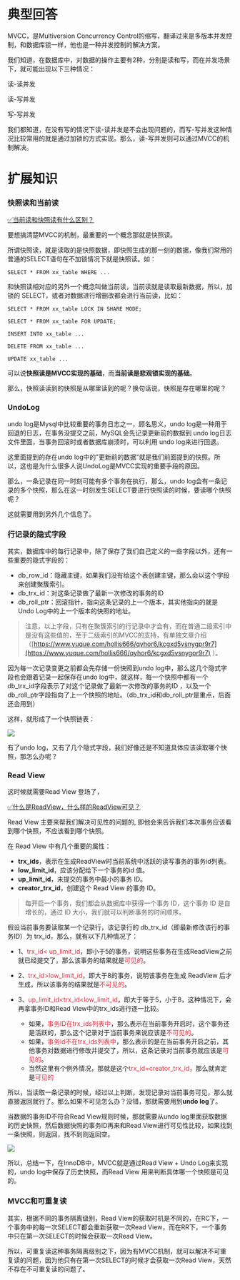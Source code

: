# 典型回答


MVCC，是Multiversion Concurrency Control的缩写，翻译过来是多版本并发控制，和数据库锁一样，他也是一种并发控制的解决方案。



我们知道，在数据库中，对数据的操作主要有2种，分别是读和写，而在并发场景下，就可能出现以下三种情况：



读-读并发

读-写并发

写-写并发



我们都知道，在没有写的情况下读-读并发是不会出现问题的，而写-写并发这种情况比较常用的就是通过加锁的方式实现。那么，读-写并发则可以通过MVCC的机制解决。



# 扩展知识
### 快照读和当前读
[✅当前读和快照读有什么区别？](https://www.yuque.com/hollis666/qyhor6/gkvz7xyot80ylvnc)

要想搞清楚MVCC的机制，最重要的一个概念那就是快照读。



所谓快照读，就是读取的是快照数据，即快照生成的那一刻的数据，像我们常用的普通的SELECT语句在不加锁情况下就是快照读。如：



```plain
SELECT * FROM xx_table WHERE ...
```



和快照读相对应的另外一个概念叫做当前读，当前读就是读取最新数据，所以，加锁的 SELECT，或者对数据进行增删改都会进行当前读，比如：



```plain
SELECT * FROM xx_table LOCK IN SHARE MODE;

SELECT * FROM xx_table FOR UPDATE;

INSERT INTO xx_table ...

DELETE FROM xx_table ...

UPDATE xx_table ...
```



可以说**快照读是MVCC实现的基础**，而**当前读是悲观锁实现的基础**。



那么，快照读读到的快照是从哪里读到的呢？换句话说，快照是存在哪里的呢？



### UndoLog


undo log是Mysql中比较重要的事务日志之一，顾名思义，undo log是一种用于回退的日志，在事务没提交之前，MySQL会先记录更新前的数据到 undo log日志文件里面，当事务回滚时或者数据库崩溃时，可以利用 undo log来进行回退。



这里面提到的存在undo log中的"更新前的数据"就是我们前面提到的快照。所以，这也是为什么很多人说UndoLog是MVCC实现的重要手段的原因。



那么，一条记录在同一时刻可能有多个事务在执行，那么，undo log会有一条记录的多个快照，那么在这一时刻发生SELECT要进行快照读的时候，要读哪个快照呢？



这就需要用到另外几个信息了。



### 行记录的隐式字段


其实，数据库中的每行记录中，除了保存了我们自己定义的一些字段以外，还有一些重要的隐式字段的：



+  db_row_id：隐藏主键，如果我们没有给这个表创建主键，那么会以这个字段来创建聚簇索引。 
+  db_trx_id：对这条记录做了最新一次修改的事务的ID 
+  db_roll_ptr：回滚指针，指向这条记录的上一个版本，其实他指向的就是Undo Log中的上一个版本的快照的地址。 



> 注意，以上字段，只有在聚簇索引的行记录中才会有，而在普通二级索引中是没有这些值的，至于二级索引的MVCC的支持，有单独文章介绍（[https://www.yuque.com/hollis666/qyhor6/kcgxd5vsnygpr9r7](https://www.yuque.com/hollis666/qyhor6/kcgxd5vsnygpr9r7) ）。
>



因为每一次记录变更之前都会先存储一份快照到undo log中，那么这几个隐式字段也会跟着记录一起保存在undo log中，就这样，每一个快照中都有一个db_trx_id字段表示了对这个记录做了最新一次修改的事务的ID ，以及一个db_roll_ptr字段指向了上一个快照的地址。（db_trx_id和db_roll_ptr是重点，后面还会用到）



这样，就形成了一个快照链表：



![](https://cdn.nlark.com/yuque/0/2024/jpeg/5378072/1732284973091-2b695d5a-d4cd-460b-a976-b210e4887aba.jpeg)



有了undo log，又有了几个隐式字段，我们好像还是不知道具体应该读取哪个快照，那怎么办呢？



### Read View


这时候就需要Read View 登场了，



[✅什么是ReadView，什么样的ReadView可见？](https://www.yuque.com/hollis666/qyhor6/gq6em9bet37p4f77)



Read View 主要来帮我们解决可见性的问题的, 即他会来告诉我们本次事务应该看到哪个快照，不应该看到哪个快照。



在 Read View 中有几个重要的属性：



+ **trx_ids**，表示在生成ReadView时当前系统中活跃的读写事务的事务id列表。
+ **low_limit_id**，应该分配给下一个事务的id 值。
+ **up_limit_id**，未提交的事务中最小的事务 ID。
+ **creator_trx_id**，创建这个 Read View 的事务 ID。



> 每开启一个事务，我们都会从数据库中获得一个事务 ID，这个事务 ID 是自增长的，通过 ID 大小，我们就可以判断事务的时间顺序。
>



假设当前事务要读取某一个记录行，该记录行的 db_trx_id（即最新修改该行的事务ID）为 trx_id，那么，就有以下几种情况了：



+ 1、<font style="color:#DF2A3F;">trx_id< up_limit_id</font>，即小于5的事务，说明这些事务在生成ReadView之前就已经提交了，那么该事务的结果就是<font style="color:#DF2A3F;">可见的</font>。



+ 2、<font style="color:#DF2A3F;">trx_id>low_limit_id</font>，即大于8的事务，说明该事务在生成 ReadView 后才生成，所以该事务的结果就是<font style="color:#DF2A3F;">不可见的</font>。



+ 3、<font style="color:#DF2A3F;">up_limit_id<trx_id<low_limit_id</font>，即大于等于5，小于8，这种情况下，会再拿事务ID和Read View中的trx_ids进行逐一比较。
    - 如果，<font style="color:#DF2A3F;">事务ID在trx_ids列表中</font>，那么表示在当前事务开启时，这个事务还是活跃的，那么这个记录对于当前事务来说应该是<font style="color:#DF2A3F;">不可见的</font>。
    - 如果，<font style="color:#DF2A3F;">事务id不在trx_ids列表中</font>，那么表示的是在当前事务开启之前，其他事务对数据进行修改并提交了，所以，这条记录对当前事务就应该是<font style="color:#DF2A3F;">可见的</font>。
    - 当然这里有个例外情况，那就是这个<font style="color:#DF2A3F;">trx_id=creator_trx_id</font>，那么就肯定是<font style="color:#DF2A3F;">可见的</font>



所以，当读取一条记录的时候，经过以上判断，发现记录对当前事务可见，那么就直接返回就行了。那么如果不可见怎么办？没错，那就需要用到**undo log**了。



当数据的事务ID不符合Read View规则时候，那就需要从undo log里面获取数据的历史快照，然后数据快照的事务ID再来和Read View进行可见性比较，如果找到一条快照，则返回，找不到则返回空。



![](https://cdn.nlark.com/yuque/0/2024/png/5378072/1722859753470-6543d015-58c1-4e85-a340-679f964b2eba.png)



所以，总结一下，在InnoDB中，MVCC就是通过Read View + Undo Log来实现的，undo log中保存了历史快照，而Read View 用来判断具体哪一个快照是可见的。



### MVCC和可重复读


其实，根据不同的事务隔离级别，Read View的获取时机是不同的，在RC下，一个事务中的每一次SELECT都会重新获取一次Read View，而在RR下，一个事务中只在第一次SELECT的时候会获取一次Read View。



所以，可重复读这种事务隔离级别之下，因为有MVCC机制，就可以解决不可重复读的问题，因为他只有在第一次SELECT的时候才会获取一次Read View，天然不存在不可重复读的问题了。

